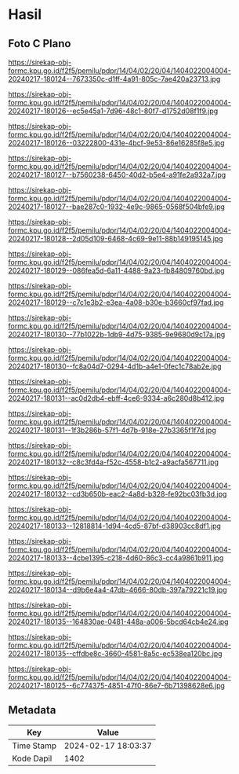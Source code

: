 # Hasil

## Foto C Plano

https://sirekap-obj-formc.kpu.go.id/f2f5/pemilu/pdpr/14/04/02/20/04/1404022004004-20240217-180124--7673350c-d1ff-4a91-805c-7ae420a23713.jpg

https://sirekap-obj-formc.kpu.go.id/f2f5/pemilu/pdpr/14/04/02/20/04/1404022004004-20240217-180126--ec5e45a1-7d96-48c1-80f7-d1752d08f1f9.jpg

https://sirekap-obj-formc.kpu.go.id/f2f5/pemilu/pdpr/14/04/02/20/04/1404022004004-20240217-180126--03222800-431e-4bcf-9e53-86e16285f8e5.jpg

https://sirekap-obj-formc.kpu.go.id/f2f5/pemilu/pdpr/14/04/02/20/04/1404022004004-20240217-180127--b7560238-6450-40d2-b5e4-a91fe2a932a7.jpg

https://sirekap-obj-formc.kpu.go.id/f2f5/pemilu/pdpr/14/04/02/20/04/1404022004004-20240217-180127--bae287c0-1932-4e9c-9865-0568f504bfe9.jpg

https://sirekap-obj-formc.kpu.go.id/f2f5/pemilu/pdpr/14/04/02/20/04/1404022004004-20240217-180128--2d05d109-6468-4c69-9e11-88b149195145.jpg

https://sirekap-obj-formc.kpu.go.id/f2f5/pemilu/pdpr/14/04/02/20/04/1404022004004-20240217-180129--086fea5d-6a11-4488-9a23-fb84809760bd.jpg

https://sirekap-obj-formc.kpu.go.id/f2f5/pemilu/pdpr/14/04/02/20/04/1404022004004-20240217-180129--c7c1e3b2-e3ea-4a08-b30e-b3660cf97fad.jpg

https://sirekap-obj-formc.kpu.go.id/f2f5/pemilu/pdpr/14/04/02/20/04/1404022004004-20240217-180130--77b1022b-1db9-4d75-9385-9e9680d9c17a.jpg

https://sirekap-obj-formc.kpu.go.id/f2f5/pemilu/pdpr/14/04/02/20/04/1404022004004-20240217-180130--fc8a04d7-0294-4d1b-a4e1-0fec1c78ab2e.jpg

https://sirekap-obj-formc.kpu.go.id/f2f5/pemilu/pdpr/14/04/02/20/04/1404022004004-20240217-180131--ac0d2db4-ebff-4ce6-9334-a6c280d8b412.jpg

https://sirekap-obj-formc.kpu.go.id/f2f5/pemilu/pdpr/14/04/02/20/04/1404022004004-20240217-180131--1f3b286b-57f1-4d7b-918e-27b3365f1f7d.jpg

https://sirekap-obj-formc.kpu.go.id/f2f5/pemilu/pdpr/14/04/02/20/04/1404022004004-20240217-180132--c8c3fd4a-f52c-4558-b1c2-a9acfa567711.jpg

https://sirekap-obj-formc.kpu.go.id/f2f5/pemilu/pdpr/14/04/02/20/04/1404022004004-20240217-180132--cd3b650b-eac2-4a8d-b328-fe92bc03fb3d.jpg

https://sirekap-obj-formc.kpu.go.id/f2f5/pemilu/pdpr/14/04/02/20/04/1404022004004-20240217-180133--12818814-1d94-4cd5-87bf-d38903cc8df1.jpg

https://sirekap-obj-formc.kpu.go.id/f2f5/pemilu/pdpr/14/04/02/20/04/1404022004004-20240217-180133--4cbe1395-c218-4d60-86c3-cc4a9861b911.jpg

https://sirekap-obj-formc.kpu.go.id/f2f5/pemilu/pdpr/14/04/02/20/04/1404022004004-20240217-180134--d9b6e4a4-47db-4666-80db-397a79221c19.jpg

https://sirekap-obj-formc.kpu.go.id/f2f5/pemilu/pdpr/14/04/02/20/04/1404022004004-20240217-180135--164830ae-0481-448a-a006-5bcd64cb4e24.jpg

https://sirekap-obj-formc.kpu.go.id/f2f5/pemilu/pdpr/14/04/02/20/04/1404022004004-20240217-180135--cffdbe8c-3660-4581-8a5c-ec538ea120bc.jpg

https://sirekap-obj-formc.kpu.go.id/f2f5/pemilu/pdpr/14/04/02/20/04/1404022004004-20240217-180125--6c774375-4851-47f0-86e7-6b71398628e6.jpg


## Metadata

| Key        | Value               |
| ---------- | ------------------- |
| Time Stamp | 2024-02-17 18:03:37 |
| Kode Dapil | 1402                |



